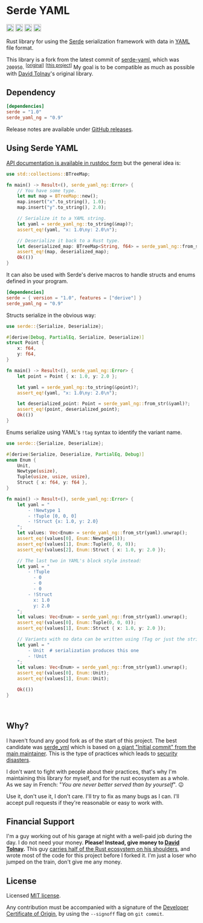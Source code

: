 Serde YAML
==========

[<img alt="github" src="https://img.shields.io/badge/github-acatton/serde--yaml-8da0cb?style=for-the-badge&labelColor=555555&logo=github" height="20">](https://github.com/acatton/serde-yaml-ng)
[<img alt="crates.io" src="https://img.shields.io/crates/v/serde_yaml_ng.svg?style=for-the-badge&color=fc8d62&logo=rust" height="20">](https://crates.io/crates/serde_yaml_ng)
[<img alt="docs.rs" src="https://img.shields.io/badge/docs.rs-serde__yaml__ng-66c2a5?style=for-the-badge&labelColor=555555&logo=docs.rs" height="20">](https://docs.rs/serde_yaml_ng)
[<img alt="build status" src="https://img.shields.io/github/actions/workflow/status/acatton/serde-yaml-ng/ci.yml?branch=master&style=for-the-badge" height="20">](https://github.com/acatton/serde-yaml-ng/actions?query=branch%3Amaster)

Rust library for using the [Serde] serialization framework with data in [YAML]
file format.

This library is a fork from the latest commit of [serde-yaml](https://github.com/dtolnay/serde-yaml),
which was `200950`.
<sup>\[[original](https://github.com/dtolnay/serde-yaml/commit/2009506d33767dfc88e979d6bc0d53d09f941c94)\]</sup>
<sup>\[[this project](https://github.com/acatton/serde-yaml-ng/commit/2009506d33767dfc88e979d6bc0d53d09f941c94)\]</sup>
My goal is to be compatible as much as possible with [David Tolnay](https://github.com/dtolnay)'s original library.

[Serde]: https://github.com/serde-rs/serde
[YAML]: https://yaml.org/

## Dependency

```toml
[dependencies]
serde = "1.0"
serde_yaml_ng = "0.9"
```

Release notes are available under [GitHub releases].

[GitHub releases]: https://github.com/acatton/serde-yaml-ng/releases

## Using Serde YAML

[API documentation is available in rustdoc form][docs.rs] but the general idea
is:

[docs.rs]: https://docs.rs/serde_yaml_ng

```rust
use std::collections::BTreeMap;

fn main() -> Result<(), serde_yaml_ng::Error> {
    // You have some type.
    let mut map = BTreeMap::new();
    map.insert("x".to_string(), 1.0);
    map.insert("y".to_string(), 2.0);

    // Serialize it to a YAML string.
    let yaml = serde_yaml_ng::to_string(&map)?;
    assert_eq!(yaml, "x: 1.0\ny: 2.0\n");

    // Deserialize it back to a Rust type.
    let deserialized_map: BTreeMap<String, f64> = serde_yaml_ng::from_str(&yaml)?;
    assert_eq!(map, deserialized_map);
    Ok(())
}
```

It can also be used with Serde's derive macros to handle structs and enums
defined in your program.

```toml
[dependencies]
serde = { version = "1.0", features = ["derive"] }
serde_yaml_ng = "0.9"
```

Structs serialize in the obvious way:

```rust
use serde::{Serialize, Deserialize};

#[derive(Debug, PartialEq, Serialize, Deserialize)]
struct Point {
    x: f64,
    y: f64,
}

fn main() -> Result<(), serde_yaml_ng::Error> {
    let point = Point { x: 1.0, y: 2.0 };

    let yaml = serde_yaml_ng::to_string(&point)?;
    assert_eq!(yaml, "x: 1.0\ny: 2.0\n");

    let deserialized_point: Point = serde_yaml_ng::from_str(&yaml)?;
    assert_eq!(point, deserialized_point);
    Ok(())
}
```

Enums serialize using YAML's `!tag` syntax to identify the variant name.

```rust
use serde::{Serialize, Deserialize};

#[derive(Serialize, Deserialize, PartialEq, Debug)]
enum Enum {
    Unit,
    Newtype(usize),
    Tuple(usize, usize, usize),
    Struct { x: f64, y: f64 },
}

fn main() -> Result<(), serde_yaml_ng::Error> {
    let yaml = "
        - !Newtype 1
        - !Tuple [0, 0, 0]
        - !Struct {x: 1.0, y: 2.0}
    ";
    let values: Vec<Enum> = serde_yaml_ng::from_str(yaml).unwrap();
    assert_eq!(values[0], Enum::Newtype(1));
    assert_eq!(values[1], Enum::Tuple(0, 0, 0));
    assert_eq!(values[2], Enum::Struct { x: 1.0, y: 2.0 });

    // The last two in YAML's block style instead:
    let yaml = "
        - !Tuple
          - 0
          - 0
          - 0
        - !Struct
          x: 1.0
          y: 2.0
    ";
    let values: Vec<Enum> = serde_yaml_ng::from_str(yaml).unwrap();
    assert_eq!(values[0], Enum::Tuple(0, 0, 0));
    assert_eq!(values[1], Enum::Struct { x: 1.0, y: 2.0 });

    // Variants with no data can be written using !Tag or just the string name.
    let yaml = "
        - Unit  # serialization produces this one
        - !Unit
    ";
    let values: Vec<Enum> = serde_yaml_ng::from_str(yaml).unwrap();
    assert_eq!(values[0], Enum::Unit);
    assert_eq!(values[1], Enum::Unit);

    Ok(())
}
```

<br>

## Why?

I haven't found any good fork as of the start of this project. The best candidate was
[serde\_yml](https://github.com/sebastienrousseau/serde_yml) which is based on
[a giant "Initial commit" from the main maintainer](https://github.com/sebastienrousseau/serde_yml/commit/4312d4a56225b223410b5133af571fd13e62f18a).
This is the type of practices which leads to [security disasters](https://en.wikipedia.org/wiki/XZ_Utils_backdoor).

I don't want to fight with people about their practices, that's why I'm
maintaining this library for myself, and for the rust ecosystem as a whole.
As we say in French: "*You are never better served than by yourself*". 😉

Use it, don't use it, I don't care. I'll try to fix as many bugs as I can.
I'll accept pull requests if they're reasonable or easy to work with.

## Financial Support

I'm a guy working out of his garage at night with a well-paid job during the day. I
do not need your money. **Please! Instead, give money to
[David Tolnay](https://github.com/dtolnay).** This guy
[carries half of the Rust ecosystem on his shoulders](https://crates.io/users/dtolnay),
and wrote most of the code for this project before I forked it. I'm just a
loser who jumped on the train, don't give me any money.

## License

Licensed <a href="LICENSE-MIT">MIT license</a>.

Any contribution must be accompanied with a signature of the
[Developer Certificate of Origin](https://developercertificate.org/),
by using the `--signoff` flag on `git commit`.
